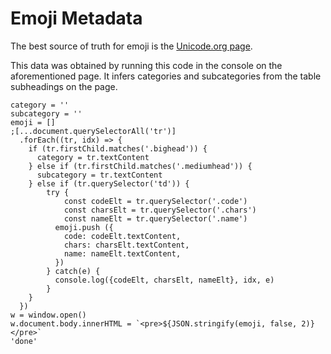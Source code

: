 # Emoji Metadata

The best source of truth for emoji is the [Unicode.org page](https://unicode.org/emoji/charts/full-emoji-list.html).

This data was obtained by running this code in the console on the aforementioned page. It infers categories and subcategories from the table subheadings on the page.

```
category = ''
subcategory = ''
emoji = []
;[...document.querySelectorAll('tr')]
  .forEach((tr, idx) => {
    if (tr.firstChild.matches('.bighead')) {
      category = tr.textContent
    } else if (tr.firstChild.matches('.mediumhead')) {
      subcategory = tr.textContent
    } else if (tr.querySelector('td')) {
    	try {
    		const codeElt = tr.querySelector('.code')
    		const charsElt = tr.querySelector('.chars')
    		const nameElt = tr.querySelector('.name')
		  emoji.push ({
		  	code: codeElt.textContent,
		  	chars: charsElt.textContent,
		  	name: nameElt.textContent,
		  })
    	} catch(e) {
    	  console.log({codeElt, charsElt, nameElt}, idx, e)
    	}
    }
  })
w = window.open()
w.document.body.innerHTML = `<pre>${JSON.stringify(emoji, false, 2)}</pre>`
'done'
```

